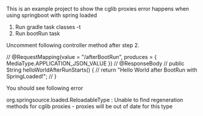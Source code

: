 This is an example project to show the cglib proxies error happens when using springboot with spring loaded
1. Run gradle task classes -t
2. Run bootRun task

Uncomment following controller method after step 2.

//    @RequestMapping(value = "/afterBootRun", produces = { MediaType.APPLICATION_JSON_VALUE })
//    @ResponseBody
//    public String helloWorldAfterRunStarts() {
//        return "Hello World after BootRun with SpringLoaded!";
//    }


You should see following error 

org.springsource.loaded.ReloadableType   : Unable to find regeneration methods for cglib proxies - proxies will be out of date for this type